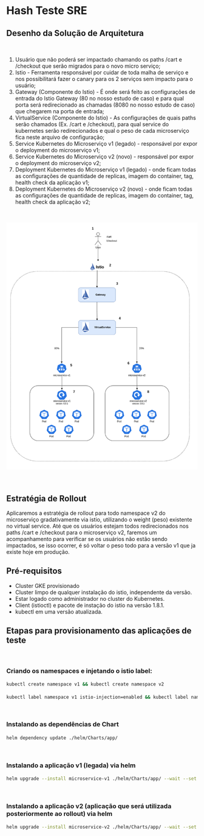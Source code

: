 # Hash Teste SRE

## Desenho da Solução de Arquitetura

<br/>

1. Usuário que não poderá ser impactado chamando os paths /cart e /checkout que serão migrados para o novo micro serviço;
2. Istio - Ferramenta responsável por cuidar de toda malha de serviço e nos possibilitará fazer o canary para os 2 serviços sem impacto para o usuário;
3. Gateway (Componente do Istio) - É onde será feito as configurações de entrada do Istio Gateway (80 no nosso estudo de caso) e para qual porta será redirecionado as chamadas (8080 no nosso estudo de caso) que chegarem na porta de entrada;
4. VirtualService (Componente do Istio) - As configurações de quais paths serão chamados (Ex. /cart e /checkout), para qual service do kubernetes serão redirecionados e qual o peso de cada microserviço fica neste arquivo de configuração;
5. Service Kubernetes do Microserviço v1 (legado) - responsável por expor o deployment do microserviço v1;
6. Service Kubernetes do Microserviço v2 (novo)   - responsável por expor o deployment do microserviço v2;
7. Deployment Kubernetes do Microserviço v1 (legado) - onde ficam todas as configurações de quantidade de replicas, imagem do container, tag, health check da aplicação v1;
8. Deployment Kubernetes do Microserviço v2 (novo) - onde ficam todas as configurações de quantidade de replicas, imagem do container, tag, health check da aplicação v2;

<br/>

![](HashSolucaoArquitetura.png)

<br/>

## Estratégia de Rollout

Aplicaremos a estratégia de rollout para todo namespace v2 do microserviço gradativamente via istio, utilizando o weight (peso) existente no virtual service. Até que os usuários estejam todos redirecionados nos paths /cart e /checkout para o microserviço v2, faremos um acompanhamento para verificar se os usuários não estão sendo impactados, se isso ocorrer, é só voltar o peso todo para a versão v1 que ja existe hoje em produção.

## Pré-requisitos
- Cluster GKE provisionado
- Cluster limpo de qualquer instalação do istio, independente da versão.
- Estar logado como administrador no cluster do Kubernetes.
- Client (istioctl) e pacote de instação do istio na versão 1.8.1.
- kubectl em uma versão atualizada.

## Etapas para provisionamento das aplicações de teste
<br/>

### Criando os namespaces e injetando o istio label:
```bash
kubectl create namespace v1 && kubectl create namespace v2

kubectl label namespace v1 istio-injection=enabled && kubectl label namespace v2 istio-injection=enabled
```

<br/>

### Instalando as dependências de Chart
```bash
helm dependency update ./helm/Charts/app/
```
<br/>

### Instalando a aplicação v1 (legada) via helm
```bash
helm upgrade --install microservice-v1 ./helm/Charts/app/ --wait --set image=lucasnp1990/microservice-hash --set version=v1-0.0.1 --namespace v1 --create-namespace --wait --debug
```

<br/>

### Instalando a aplicação v2 (aplicação que será utilizada posteriormente ao rollout) via helm
```bash
helm upgrade --install microservice-v2 ./helm/Charts/app/ --wait --set image=lucasnp1990/microservice-hash --set version=v2-0.0.1 --namespace v2 --create-namespace --wait --debug
```